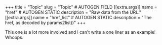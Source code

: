 +++
title = "Topic"
slug = "Topic" # AUTOGEN FIELD
[[extra.args]]
name = "href" # AUTOGEN STATIC
description = "Raw data from the URL."
[[extra.args]]
name = "href_list" # AUTOGEN STATIC
description = "The href, as decoded by params2list()"
+++

This one is a lot more involved and I can't write a one liner as an example! Whoops.